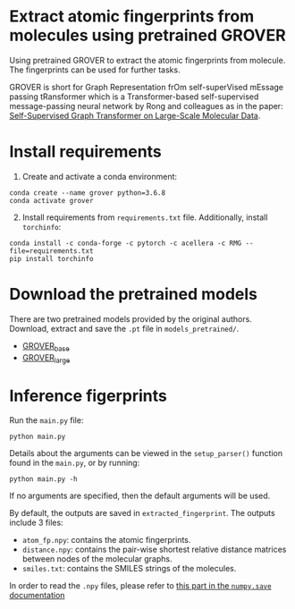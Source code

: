 # Extract atomic fingerprints from molecules using pretrained GROVER
Using pretrained GROVER to extract the atomic fingerprints from molecule. The fingerprints can be used for further tasks.

GROVER is short for Graph Representation frOm self-superVised mEssage passing tRansformer which is a Transformer-based self-supervised message-passing neural network by Rong and colleagues as in the paper: [Self-Supervised Graph Transformer on Large-Scale Molecular Data](https://arxiv.org/abs/2007.02835).

# Install requirements
1. Create and activate a conda environment:
```
conda create --name grover python=3.6.8
conda activate grover
```
2. Install requirements from `requirements.txt` file. Additionally, install `torchinfo`:
```
conda install -c conda-forge -c pytorch -c acellera -c RMG --file=requirements.txt
pip install torchinfo
```

# Download the pretrained models
There are two pretrained models provided by the original authors. Download, extract and save the `.pt` file in `models_pretrained/`. 
* [GROVER<sub>base</sub>](https://ai.tencent.com/ailab/ml/ml-data/grover-models/pretrain/grover_base.tar.gz)
* [GROVER<sub>large</sub>](https://ai.tencent.com/ailab/ml/ml-data/grover-models/pretrain/grover_large.tar.gz)

# Inference figerprints
Run the `main.py` file:
```
python main.py
```
Details about the arguments can be viewed in the `setup_parser()` function found in the `main.py`, or by running:
```
python main.py -h
```
If no arguments are specified, then the default arguments will be used.

By default, the outputs are saved in `extracted_fingerprint`. The outputs include 3 files:
* `atom_fp.npy`: contains the atomic fingerprints.
* `distance.npy`: contains the pair-wise shortest relative distance matrices between nodes of the molecular graphs.
* `smiles.txt`: contains the SMILES strings of the molecules.

In order to read the `.npy` files, please refer to [this part in the `numpy.save` documentation](https://numpy.org/doc/stable/reference/generated/numpy.save.html#:~:text=with%20open(%27test.npy%27%2C%20%27wb%27)%20as%20f%3A%0A...%20%20%20%20%20np.save(f%2C%20np.array(%5B1%2C%202%5D))%0A...%20%20%20%20%20np.save(f%2C%20np.array(%5B1%2C%203%5D))%0A%3E%3E%3E%20with%20open(%27test.npy%27%2C%20%27rb%27)%20as%20f%3A%0A...%20%20%20%20%20a%20%3D%20np.load(f)%0A...%20%20%20%20%20b%20%3D%20np.load(f)%0A%3E%3E%3E%20print(a%2C%20b)%0A%23%20%5B1%202%5D%20%5B1%203%5D)